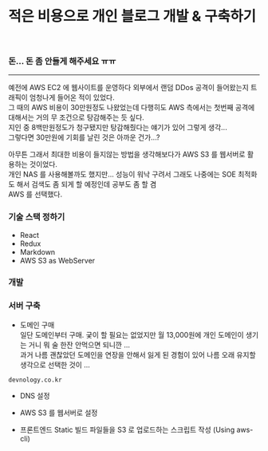 # 적은 비용으로 개인 블로그 개발 & 구축하기
&nbsp;&nbsp;


### 돈... 돈 좀 안들게 해주세요 ㅠㅠ
---

예전에 AWS EC2 에 웹사이트를 운영하다 외부에서 랜덤 DDos 공격이 들어왔는지 트래픽이 엄청나게 들어온 적이 있었다.  
그 때의 AWS 비용이 30만원정도 나왔었는데 다행히도 AWS 측에서는 첫번째 공격에 대해서는 거의 무 조건으로 탕감해주는 듯 싶다.  
지인 중 8백만원정도가 청구됐지만 탕감해줬다는 얘기가 있어 그렇게 생각...  
그렇다면 30만원에 기회를 날린 것은 아까운 건가...?  

아무튼 그래서 최대한 비용이 들지않는 방법을 생각해보다가 AWS S3 를 웹서버로 활용하는 것이었다.  
개인 NAS 를 사용해볼까도 했지만... 성능이 워낙 구려서 그래도 나중에는 SOE 최적화도 해서 검색도 좀 되게 할 예정인데 공부도 좀 할 겸  
AWS 를 선택했다.


### 기술 스택 정하기
* React
* Redux
* Markdown
* AWS S3 as WebServer


### 개발


### 서버 구축

* 도메인 구매  
일단 도메인부터 구매. 궂이 할 필요는 없었지만 월 13,000원에 개인 도메인이 생기는 거니 뭐 술 한잔 안먹으면 되니깐 ...  
과거 나름 괜찮았던 도메인을 연장을 안해서 잃게 된 경험이 있어 나름 오래 유지할 생각으로 선택한 것이 ... 

```
devnology.co.kr
```

* DNS 설정  

* AWS S3 를 웹서버로 설정  

* 프론트엔드 Static 빌드 파일들을 S3 로 업로드하는 스크립트 작성 (Using aws-cli)  

